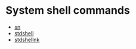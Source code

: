 # System shell commands

* [sn](/interactive_shell/system-shell-commands/sn.md)
* [stdshell](/interactive_shell/system-shell-commands/stdshell.md)
* [stdshellnk](/interactive_shell/system-shell-commands/stdshellnk.md)



